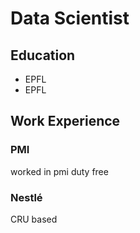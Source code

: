 # Data Scientist

## Education
- EPFL
- EPFL

## Work Experience

### PMI
worked in pmi duty free

### Nestlé
CRU based
